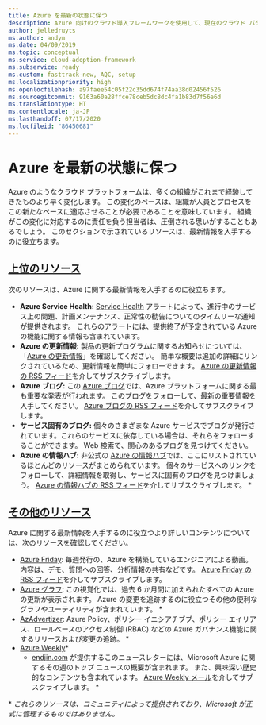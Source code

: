```yaml
---
title: Azure を最新の状態に保つ
description: Azure 向けのクラウド導入フレームワークを使用して、現在のクラウド パターンを常に最新の状態に保ち、変更を管理する方法について学習します。
author: jelledruyts
ms.author: andym
ms.date: 04/09/2019
ms.topic: conceptual
ms.service: cloud-adoption-framework
ms.subservice: ready
ms.custom: fasttrack-new, AQC, setup
ms.localizationpriority: high
ms.openlocfilehash: a97faee54c05f22c35dd674f74aa38d02456f526
ms.sourcegitcommit: 9163a60a28ffce78ceb5dc8dc4fa1b83d7f56e6d
ms.translationtype: HT
ms.contentlocale: ja-JP
ms.lasthandoff: 07/17/2020
ms.locfileid: "86450681"
---
```

<!-- docsTest:ignore "Azure Info Hub" "Azure Charts" "Azure Weekly" -->
<!-- cSpell:ignore jelledruyts andym endjin AzAdvertizer -->

# <a name="stay-current-with-azure"></a>Azure を最新の状態に保つ

Azure のようなクラウド プラットフォームは、多くの組織がこれまで経験してきたものより早く変化します。 この変化のペースは、組織が人員とプロセスをこの新たなペースに適応させることが必要であることを意味しています。 組織がこの変化に対応するのに責任を負う担当者は、圧倒される思いがすることもあるでしょう。 このセクションで示されているリソースは、最新情報を入手するのに役立ちます。

<!-- markdownlint-disable MD025 -->

## <a name="top-resources"></a>[上位のリソース](#tab/TopResources)

<!-- markdownlint-enable MD025 -->

次のリソースは、Azure に関する最新情報を入手するのに役立ちます。

- **Azure Service Health:** [Service Health](https://docs.microsoft.com/azure/service-health/service-health-overview) アラートによって、進行中のサービス上の問題、計画メンテナンス、正常性の勧告についてのタイムリーな通知が提供されます。 これらのアラートには、提供終了が予定されている Azure の機能に関する情報も含まれています。
- **Azure の更新情報:** 製品の更新プログラムに関するお知らせについては、「[Azure の更新情報](https://azure.microsoft.com/updates)」を確認してください。 簡単な概要は追加の詳細にリンクされているため、更新情報を簡単にフォローできます。 [Azure の更新情報の RSS フィード](https://azurecomcdn.azureedge.net/updates/feed)を介してサブスクライブします。
- **Azure ブログ:** この [Azure ブログ](https://azure.microsoft.com/blog)では、Azure プラットフォームに関する最も重要な発表が行われます。 このブログをフォローして、最新の重要情報を入手してください。 [Azure ブログの RSS フィード](https://azurecomcdn.azureedge.net/blog/feed)を介してサブスクライブします。
- **サービス固有のブログ:**  個々のさまざまな Azure サービスでブログが発行されています。これらのサービスに依存している場合は、それらをフォローすることができます。 Web 検索で、関心のあるブログを見つけてください。
- **Azure の情報ハブ:** 非公式の [Azure の情報ハブ](https://azureinfohub.azurewebsites.net)では、ここにリストされているほとんどのリソースがまとめられています。 個々のサービスへのリンクをフォローして、詳細情報を取得し、サービスに固有のブログを見つけましょう。 [Azure の情報ハブの RSS フィード](https://azureinfohub.azurewebsites.net/Feed?serviceTitle=Azure)を介してサブスクライブします。 \*

<!-- markdownlint-disable MD025 -->

## <a name="additional-resources"></a>[その他のリソース](#tab/AdditionalResources)

<!-- markdownlint-enable MD025 -->

Azure に関する最新情報を入手するのに役立つより詳しいコンテンツについては、次のリソースを確認してください。

- [Azure Friday](https://channel9.msdn.com/Shows/Azure-Friday): 毎週発行の、Azure を構築しているエンジニアによる動画。 内容は、デモ、質問への回答、分析情報の共有などです。 [Azure Friday の RSS フィード](https://channel9.msdn.com/Shows/Azure-Friday/feed)を介してサブスクライブします。
- [Azure グラフ](https://azurecharts.com): この視覚化では、過去 6 か月間に加えられたすべての Azure の更新が表示されます。 Azure の変更を追跡するのに役立つその他の便利なグラフやユーティリティが含まれています。 \*
- [AzAdvertizer](https://www.azadvertizer.net): Azure Policy、ポリシー イニシアチブブ、ポリシー エイリアス、ロールベースのアクセス制御 (RBAC) などの Azure ガバナンス機能に関するリリースおよび変更の追跡。 \*
- [Azure Weekly](https://azureweekly.info)*
  - [endjin.com](https://endjin.com) が提供するこのニュースレターには、Microsoft Azure に関するその週のトップ ニュースの概要が含まれます。 また、興味深い歴史的なコンテンツも含まれています。 [Azure Weekly メール](https://azureweekly.info)を介してサブスクライブします。 \*

\* _これらのリソースは、コミュニティによって提供されており、Microsoft が正式に管理するものではありません。_
